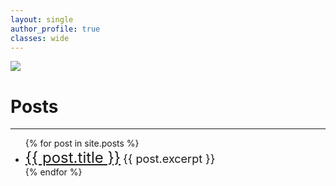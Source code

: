 ```yaml
---
layout: single
author_profile: true 
classes: wide
---
```

<img src="set.jpg?raw=true"/>

# Posts
---

 <ul>
  {% for post in site.posts %}
    <li>
      <font size="5"><a href="{{ post.url }}">{{ post.title }}</a></font>
      <font size="4">{{ post.excerpt }}</font>
    </li>
  {% endfor %}
</ul>
